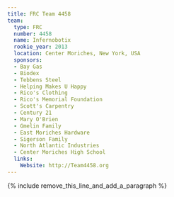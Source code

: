 ```yaml
---
title: FRC Team 4458
team:
  type: FRC
  number: 4458
  name: Infernobotix
  rookie_year: 2013
  location: Center Moriches, New York, USA
  sponsors:
  - Bay Gas
  - Biodex
  - Tebbens Steel
  - Helping Makes U Happy
  - Rico's Clothing
  - Rico's Memorial Foundation
  - Scott's Carpentry
  - Century 21
  - Mary O'Brien
  - Gmelin Family
  - East Moriches Hardware
  - Sigerson Family
  - North Atlantic Industries
  - Center Moriches High School
  links:
    Website: http://Team4458.org
---
```


{% include remove_this_line_and_add_a_paragraph %}